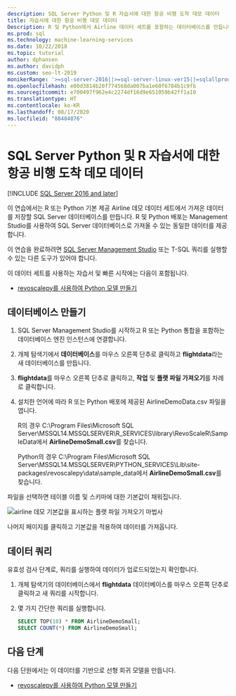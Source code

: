 ```yaml
---
description: SQL Server Python 및 R 자습서에 대한 항공 비행 도착 데모 데이터
title: 자습서에 대한 항공 비행 데모 데이터
Description: R 및 Python에서 Airline 데이터 세트를 포함하는 데이터베이스를 만듭니다. 이 데이터 세트는 SQL Server Machine Learning Services용 R 및 Python 자습서에서 사용됩니다.
ms.prod: sql
ms.technology: machine-learning-services
ms.date: 10/22/2018
ms.topic: tutorial
author: dphansen
ms.author: davidph
ms.custom: seo-lt-2019
monikerRange: '>=sql-server-2016||>=sql-server-linux-ver15||=sqlallproducts-allversions'
ms.openlocfilehash: e00d3814b20f774568da007ba1e60f6784b1c9fb
ms.sourcegitcommit: e700497f962e4c2274df16d9e651059b42ff1a10
ms.translationtype: HT
ms.contentlocale: ko-KR
ms.lasthandoff: 08/17/2020
ms.locfileid: "88484076"
---
```

#  <a name="airline-flight-arrival-demo-data-for-sql-server-python-and-r-tutorials"></a>SQL Server Python 및 R 자습서에 대한 항공 비행 도착 데모 데이터
[!INCLUDE [SQL Server 2016 and later](../../includes/applies-to-version/sqlserver2016.md)]

이 연습에서는 R 또는 Python 기본 제공 Airline 데모 데이터 세트에서 가져온 데이터를 저장할 SQL Server 데이터베이스를 만듭니다. R 및 Python 배포는 Management Studio를 사용하여 SQL Server 데이터베이스로 가져올 수 있는 동일한 데이터를 제공합니다.

이 연습을 완료하려면 [SQL Server Management Studio](https://docs.microsoft.com/sql/ssms/download-sql-server-management-studio-ssms?view=sql-server-2017) 또는 T-SQL 쿼리를 실행할 수 있는 다른 도구가 있어야 합니다.

이 데이터 세트를 사용하는 자습서 및 빠른 시작에는 다음이 포함됩니다.

+  [revoscalepy를 사용하여 Python 모델 만들기](use-python-revoscalepy-to-create-model.md)

## <a name="create-the-database"></a>데이터베이스 만들기

1. SQL Server Management Studio를 시작하고 R 또는 Python 통합을 포함하는 데이터베이스 엔진 인스턴스에 연결합니다.  

2. 개체 탐색기에서 **데이터베이스**를 마우스 오른쪽 단추로 클릭하고 **flightdata**라는 새 데이터베이스를 만듭니다.

3. **flightdata**를 마우스 오른쪽 단추로 클릭하고, **작업** 및 **플랫 파일 가져오기**를 차례로 클릭합니다.

4. 설치한 언어에 따라 R 또는 Python 배포에 제공된 AirlineDemoData.csv 파일을 엽니다.

   R의 경우 C:\Program Files\Microsoft SQL Server\MSSQL14.MSSQLSERVER\R_SERVICES\library\RevoScaleR\SampleData에서 **AirlineDemoSmall.csv**를 찾습니다.
   
   Python의 경우 C:\Program Files\Microsoft SQL Server\MSSQL14.MSSQLSERVER\PYTHON_SERVICES\Lib\site-packages\revoscalepy\data\sample_data에서 **AirlineDemoSmall.csv**를 찾습니다.
  
파일을 선택하면 테이블 이름 및 스키마에 대한 기본값이 채워집니다.

  ![airline 데모 기본값을 표시하는 플랫 파일 가져오기 마법사](media/import-airlinedemosmall.png)

나머지 페이지를 클릭하고 기본값을 적용하여 데이터를 가져옵니다.


## <a name="query-the-data"></a>데이터 쿼리

유효성 검사 단계로, 쿼리를 실행하여 데이터가 업로드되었는지 확인합니다.

1. 개체 탐색기의 데이터베이스에서 **flightdata** 데이터베이스를 마우스 오른쪽 단추로 클릭하고 새 쿼리를 시작합니다.

2. 몇 가지 간단한 쿼리를 실행합니다.

    ```sql
    SELECT TOP(10) * FROM AirlineDemoSmall;
    SELECT COUNT(*) FROM AirlineDemoSmall;
    ```

## <a name="next-steps"></a>다음 단계

다음 단원에서는 이 데이터를 기반으로 선형 회귀 모델을 만듭니다.

+ [revoscalepy를 사용하여 Python 모델 만들기](use-python-revoscalepy-to-create-model.md)
